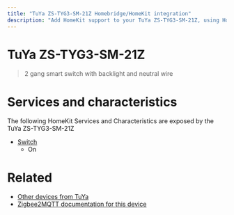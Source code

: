 ```yaml
---
title: "TuYa ZS-TYG3-SM-21Z Homebridge/HomeKit integration"
description: "Add HomeKit support to your TuYa ZS-TYG3-SM-21Z, using Homebridge, Zigbee2MQTT and homebridge-z2m."
---
```

<!---
This file has been GENERATED using src/docgen/docgen.ts
DO NOT EDIT THIS FILE MANUALLY!
-->
# TuYa ZS-TYG3-SM-21Z
> 2 gang smart switch with backlight and neutral wire


# Services and characteristics
The following HomeKit Services and Characteristics are exposed by
the TuYa ZS-TYG3-SM-21Z

* [Switch](../../switch.md)
  * On


# Related
* [Other devices from TuYa](../index.md#tuya)
* [Zigbee2MQTT documentation for this device](https://www.zigbee2mqtt.io/devices/ZS-TYG3-SM-21Z.html)